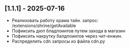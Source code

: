 ## [1.1.1] - 2025-07-16
- Реализовать работу храма тайн. запрос: /extensions/shrine/getAvailable
- Пофиксить дюп бладпоинтов путем захода в магазин
- Пофиксить накрутку балдпоинтов через чит-енжин. 
- Распределить cdn запросы из файла cdn.py

